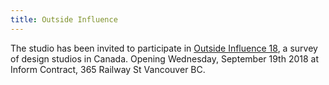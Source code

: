 ```yaml
---
title: Outside Influence
---
```


The studio has been invited to participate in <a href="https://www.dropbox.com/s/sy45sd9d7lr8j75/outside%20InfluencePR%20rev%20b.pdf?dl=0">Outside Influence 18</a>, a survey of design studios in Canada. Opening Wednesday, September 19th 2018 at Inform Contract, 365 Railway St Vancouver BC.